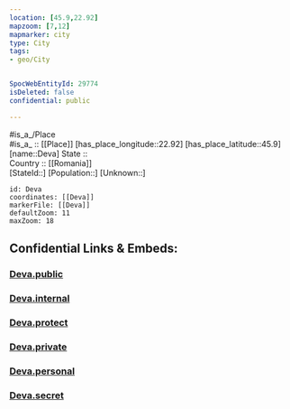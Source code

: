 ```yaml
---
location: [45.9,22.92] 
mapzoom: [7,12] 
mapmarker: city 
type: City
tags:
- geo/City


SpocWebEntityId: 29774
isDeleted: false
confidential: public

---
```

#is_a_/Place  
#is_a_ :: [[Place]] 
[has_place_longitude::22.92] 
[has_place_latitude::45.9] 
[name::Deva] 
State ::  
Country :: [[Romania]]  
[StateId::] 
[Population::] 
[Unknown::] 


```leaflet
id: Deva
coordinates: [[Deva]] 
markerFile: [[Deva]] 
defaultZoom: 11 
maxZoom: 18
```


## Confidential Links & Embeds: 

### [Deva.public](/_public/\Earth\Continent\Europe\Europe~East\Romania\Regions~Romania\Romania~Vest\Hunedoara\CityDeva.public.md) 

### [Deva.internal](/_internal/\Earth\Continent\Europe\Europe~East\Romania\Regions~Romania\Romania~Vest\Hunedoara\CityDeva.internal.md) 

### [Deva.protect](/_protect/\Earth\Continent\Europe\Europe~East\Romania\Regions~Romania\Romania~Vest\Hunedoara\CityDeva.protect.md) 

### [Deva.private](/_private/\Earth\Continent\Europe\Europe~East\Romania\Regions~Romania\Romania~Vest\Hunedoara\CityDeva.private.md) 

### [Deva.personal](/_personal/\Earth\Continent\Europe\Europe~East\Romania\Regions~Romania\Romania~Vest\Hunedoara\CityDeva.personal.md) 

### [Deva.secret](/_secret/\Earth\Continent\Europe\Europe~East\Romania\Regions~Romania\Romania~Vest\Hunedoara\CityDeva.secret.md)

